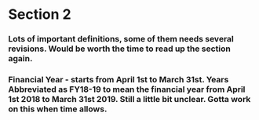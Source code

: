 # Section 2 

### Lots of important definitions, some of them needs several revisions. Would be worth the time to read up the section again. 

### Financial Year - starts from April 1st to March 31st. Years Abbreviated as FY18-19 to mean the financial year from April 1st 2018 to March 31st 2019. Still a little bit unclear. Gotta work on this when time allows. 